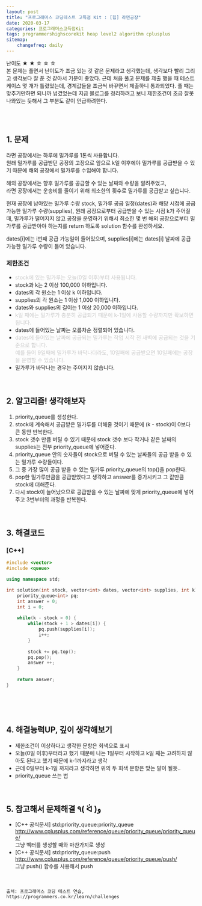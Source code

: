 ```yaml
---
layout: post
title: "프로그래머스 코딩테스트 고득점 Kit : [힙] 라면공장"
date: 2020-03-17
categories: 프로그래머스고득점Kit
tags: programmershighscorekit heap level2 algorithm cplusplus
sitemap:
    changefreq: daily
---
```


난이도 ★ ★ ☆ ☆ ☆  
본 문제는 풀면서 난이도가 조금 있는 것 같은 문제라고 생각했는데, 생각보다 빨리 그리고 생각보다 잘 푼 것 같아서 기분이 좋았다. 근데 처음 풀고 문제를 제출 했을 때 테스트 케이스 몇 개가 틀렸었는데, 경계값들을 조금씩 바꾸면서 제출하니 통과되었다. 풀 때는 맞추기만하면 되니까 넘겼었는데 지금 블로그를 정리하려고 보니 제한조건이 조금 잘못 나와있는 듯해서 그 부분도 같이 언급하려한다.  
<br/>

<br/>

## 1. 문제
라면 공장에서는 하루에 밀가루를 1톤씩 사용합니다.  
원래 밀가루를 공급받던 공장의 고장으로 앞으로 k일 이후에야 밀가루를 공급받을 수 있기 때문에 해외 공장에서 밀가루를 수입해야 합니다.  

해외 공장에서는 향후 밀가루를 공급할 수 있는 날짜와 수량을 알려주었고,  
라면 공장에서는 운송비를 줄이기 위해 최소한의 횟수로 밀가루를 공급받고 싶습니다.  

현재 공장에 남아있는 밀가루 수량 stock, 밀가루 공급 일정(dates)과 해당 시점에 공급 가능한 밀가루 수량(supplies), 원래 공장으로부터 공급받을 수 있는 시점 k가 주어질 때, 밀가루가 떨어지지 않고 공장을 운영하기 위해서 최소한 몇 번 해외 공장으로부터 밀가루를 공급받아야 하는지를 return 하도록 solution 함수를 완성하세요.  

dates[i]에는 i번째 공급 가능일이 들어있으며, supplies[i]에는 dates[i] 날짜에 공급 가능한 밀가루 수량이 들어 있습니다.  

### 제한조건
- <span style="color: #c9c9c9">stock에 있는 밀가루는 오늘(0일 이후)부터 사용됩니다.</span>
- stock과 k는 2 이상 100,000 이하입니다.
- dates의 각 원소는 1 이상 k 이하입니다.
- supplies의 각 원소는 1 이상 1,000 이하입니다.
- dates와 supplies의 길이는 1 이상 20,000 이하입니다.
- <span style="color: #c9c9c9">k일 째에는 밀가루가 충분히 공급되기 때문에 k-1일에 사용할 수량까지만 확보하면 됩니다.</span>
- dates에 들어있는 날짜는 오름차순 정렬되어 있습니다.
- <span style="color: #c9c9c9">dates에 들어있는 날짜에 공급되는 밀가루는 작업 시작 전 새벽에 공급되는 것을 기준으로 합니다.  
예를 들어 9일째에 밀가루가 바닥나더라도,  10일째에 공급받으면 10일째에는 공장을 운영할 수 있습니다.</span>
- 밀가루가 바닥나는 경우는 주어지지 않습니다.
<br/><br/><br/>

## 2. 알고리즘! 생각해보자
1. priority_queue를 생성한다.  
2. stock에 계속해서 공급받은 밀가루를 더해줄 것이기 때문에 (k - stock)이 0보다 큰 동안 반복한다.  
3. stock 갯수 만큼 버틸 수 있기 때문에 stock 갯수 보다 작거나 같은 날짜의 supplies는 전부 priority_queue에 넣어준다.  
4. priority_queue 안의 숫자들이 stock으로 버틸 수 있는 날짜들의 공급 받을 수 있는 밀가루 수량들이다.  
5. 그 중 가장 많이 공급 받을 수 있는 밀가루 priority_queue의 top()을 pop한다.  
6. pop한 밀가루만큼을 공급받았다고 생각하고 answer를 증가시키고 그 값만큼 stock에 더해준다.  
7. 다시 stock이 늘어났으므로 공급받을 수 있는 날짜에 맞게 priority_queue에 넣어주고 3번부터의 과정을 반복한다.  
<br/><br/>

## 3. 해결코드
### [C++]
```c++
#include <vector>
#include <queue>

using namespace std;

int solution(int stock, vector<int> dates, vector<int> supplies, int k) {
    priority_queue<int> pq;
    int answer = 0;
    int i = 0;
    
    while(k - stock > 0) {
        while(stock + 1 > dates[i]) {
            pq.push(supplies[i]);
            i++;
        }
        
        stock += pq.top();
        pq.pop();
        answer ++;
    }
    
    return answer;
}
```
<br/><br/><br/>

## 4. 해결능력UP, 깊이 생각해보기
- 제한조건이 이상하다고 생각한 문항은 회색으로 표시
- 오늘(0일 이후)부터라고 했기 때문에 나는 1일부터 시작하고 k일 째는 고려하지 않아도 된다고 했기 때문에 k-1까지라고 생각
- 근데 0일부터 k-1일 까지라고 생각하면 위의 두 회색 문항은 맞는 말이 될듯..
- priority_queue 쓰는 법
<br/><br/><br/>

## 5. 참고해서 문제해결 ٩( ᐛ )و
- [C++ 공식문서] std:priority_queue:priority_queue <http://www.cplusplus.com/reference/queue/priority_queue/priority_queue/>  
그냥 벡터를 생성할 때와 마찬가지로 생성
- [C++ 공식문서] std:priority_queue:push <http://www.cplusplus.com/reference/queue/priority_queue/push/>  
그냥 push() 함수를 사용해서 push
<br/><br/><br/>

```
출처: 프로그래머스 코딩 테스트 연습, https://programmers.co.kr/learn/challenges
```
